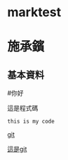 # marktest
施承鑌
======

基本資料
--------
#你好

這是程式碼

`this is my code`

[git](https://github.com/Sinsbin)

[這是git][git1]

  [git1]: https://github.com/Sinsbin "游標顯示"



